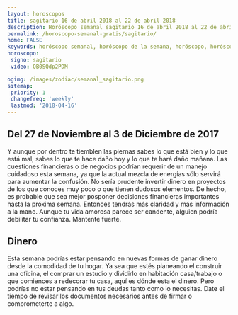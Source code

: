 ```yaml
---
layout: horoscopos
title: sagitario 16 de abril 2018 al 22 de abril 2018 
description: Horóscopo semanal sagitario 16 de abril 2018 al 22 de abril 2018. Del 27 de Noviembre al 3 de Diciembre de 2017
permalink: /horoscopo-semanal-gratis/sagitario/
home: FALSE
keywords: horóscopo semanal, horóscopo de la semana, horóscopo, horóscopo gratis,horóscopos, horóscopo esperanza gracia, horoscopos sagitario la semana, horóscopos gratis, Tarot, Astrologia, Zodíaco, sagitario, horoscopo gratis, semanal
horoscopo:
 signo: sagitario
 video: OB0SQdp2PDM

ogimg: /images/zodiac/semanal_sagitario.png
sitemap:
 priority: 1
 changefreq: 'weekly'
 lastmod: '2018-04-16'
---
```




## Del 27 de Noviembre al 3 de Diciembre de 2017

Y aunque por dentro te tiemblen las piernas sabes lo que está bien y lo que está mal, sabes lo que te hace daño hoy y lo que te hará daño mañana.
Las cuestiones financieras o de negocios podrían requerir de un manejo cuidadoso esta semana, ya que la actual mezcla de energías sólo servirá para aumentar la confusión. No sería prudente invertir dinero en proyectos de los que conoces muy poco o que tienen dudosos elementos. De hecho, es probable que sea mejor posponer decisiones financieras importantes hasta la próxima semana. Entonces tendrás más claridad y más información a la mano. Aunque tu vida amorosa parece ser candente, alguien podría debilitar tu confianza. Mantente fuerte.

## Dinero

Esta semana podrías estar pensando en nuevas formas de ganar dinero desde la comodidad de tu hogar. Ya sea que estés planeando el construir una oficina, el comprar un estudio y dividirlo en habitación casa/trabajo o que comiences a redecorar tu casa, aquí es dónde esta el dinero. Pero podrías no estar pensando en tus deudas tanto como lo necesitas. Date el tiempo de revisar los documentos necesarios antes de firmar o comprometerte a algo.